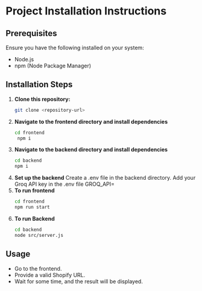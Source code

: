 # Project Installation Instructions

## Prerequisites

Ensure you have the following installed on your system:
- Node.js
- npm (Node Package Manager)

## Installation Steps

1. **Clone this repository:**
   ```sh
   git clone <repository-url>
2. **Navigate to the frontend directory and install dependencies**
   ```sh
   cd frontend
    npm i
3. **Navigate to the backend directory and install dependencies**
   ```sh
   cd backend
   npm i
4. **Set up the backend**
   Create a .env file in the backend directory.
   Add your Groq API key in the .env file
   GROQ_API=<your api key>
5. **To run frontend**
   ```sh
   cd frontend
   npm run start

6. **To run Backend**
   ```sh
   cd backend
   node src/server.js

## Usage
- Go to the frontend.
- Provide a valid Shopify URL.
- Wait for some time, and the result will be displayed.






